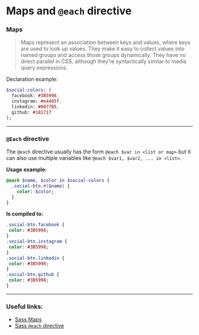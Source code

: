 # Maps and `@each` directive
### Maps
> Maps represent an association between keys and values, where keys are used to look up values. They make it easy to collect values into named groups and access those groups dynamically. They have no direct parallel in CSS, although they’re syntactically similar to media query expressions.

Declaration example: 

```sass
$social-colors: (
  facebook: #3B5998,
  instagram: #e4405f,
  linkedin: #0077B5,
  github: #181717
);
```
---
### `@Each` directive

The `@each` directive usually has the form `@each $var in <list or map>` but it can also use multiple variables like `@each $var1, $var2, ... in <list>`.

**Usage example:**

```sass
@each $name, $color in $social-colors {
  .social-btn.#{$name} {
    color: $color;
  }
}
```
**Is compiled to:**

```sass
.social-btn.facebook {
 color: #3B5998;
}
.social-btn.instagram {
 color: #3B5998;
}
.social-btn.linkedin {
 color: #3B5998;
}
.social-btn.github {
 color: #3B5998;
}
```
----

### Useful links:

* [Sass Maps](http://sass-lang.com/documentation/file.SASS_REFERENCE.html#Maps)
* [Sass `@each` directive](http://sass-lang.com/documentation/file.SASS_REFERENCE.html#_each__each-directive) 